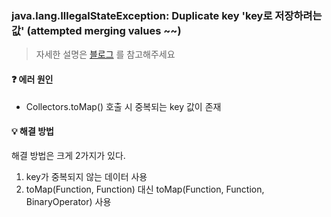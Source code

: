 ### java.lang.IllegalStateException: Duplicate key 'key로 저장하려는 값' (attempted merging values ~~)

> 자세한 설명은 [블로그](https://yeonyeon.tistory.com/226) 를 참고해주세요

#### ❓ 에러 원인

- Collectors.toMap() 호출 시 중복되는 key 값이 존재

#### 💡 해결 방법

해결 방법은 크게 2가지가 있다.

1. key가 중복되지 않는 데이터 사용
2. toMap(Function, Function) 대신 toMap(Function, Function, BinaryOperator) 사용
